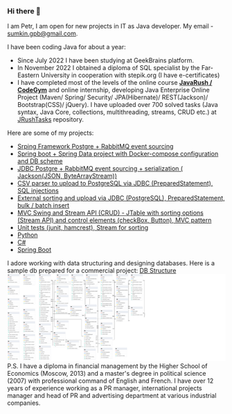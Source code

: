 ### Hi there 👋

I am Petr, I am open for new projects in IT as Java developer. My email - sumkin.gpb@gmail.com. 

I have been coding Java for about a year:

- Since July 2022 I have been studying at GeekBrains platform. 
- In November 2022 I obtained a diploma of SQL specialist by the Far-Eastern University in cooperation with stepik.org (I have e-certificates)
- I have completed most of the levels of the online course **[JavaRush / CodeGym](https://codegym.cc/)** and online internship, developing Java Enterprise Online Project (Maven/ Spring/ Security/ JPA(Hibernate)/ REST(Jackson)/ Bootstrap(CSS)/ jQuery). I have uploaded over 700 solved tasks (Java syntax, Java Core, collections, multithreading, streams, CRUD etc.) at [JRushTasks](https://github.com/Frenchfan/JRushTasks) repository.

Here are some of my projects:
- [Srping Framework Postgre + RabbitMQ event sourcing](https://github.com/Frenchfan/Java_geeksamples/commit/5bce2cefd05b4bc88151febdd775ba2fc8d480e4)
- [Spring boot + Spring Data project with Docker-compose configuration and DB scheme](https://github.com/Frenchfan/Titan/tree/master)
- [JDBC Postgre + RabbitMQ event sourcing + serialization ( Jackson(JSON, ByteArrayStream))](https://github.com/Frenchfan/Java_geeksamples/commit/9d4f0f8d83f2c9dbe6ea09fdb175374361003f81)
- [CSV parser to upload to PostgreSQL via JDBC (PreparedStatement), SQL injections](https://github.com/Frenchfan/Java_geeksamples/commit/d41ba61c2bf831b3080de52eac8cdcb7508cb667)
- [External sorting and upload via JDBC (PostgreSQL), PreparedStatement, bulk / batch insert](https://github.com/Frenchfan/Java_geeksamples/commit/23da81e362672b115cd80012b2eb1eae9d0d5fc0)
- [MVC Swing and Stream API (CRUD) - JTable with sorting options (Stream API) and control elements (checkBox, Button), MVC pattern](https://github.com/Frenchfan/Java_geeksamples/blob/main/src/main/java/OOPSem4/Homework4/Readme.md)
- [Unit tests (junit, hamcrest), Stream for sorting](https://github.com/Frenchfan/Java_geeksamples/blob/main/src/test/java/com/gridnine/testing/FlightsFilterTest.java)
- [Python](https://github.com/Frenchfan/Python_Examples)
- [C#](https://github.com/Frenchfan/C_Samples)
- [Spring Boot](https://github.com/Frenchfan/NeoStudyVacation/tree/master)

I adore working with data structuring and designing databases. Here is a sample db prepared for a commercial project:
[DB Structure](https://github.com/Frenchfan/Titan/blob/master/src/main/resources/titan.pgerd.png)
![DB Structure](https://github.com/Frenchfan/Titan/blob/master/src/main/resources/titan.pgerd.png)
P.S. I have a diploma in financial management by the Higher School of Economics (Moscow, 2013) and a master's degree in political science (2007) with professional command of English and French. I have over 12 years of experience working as a PR manager, international projects manager and head of PR and advertising department at various industrial companies.  

<!--
**Frenchfan/Frenchfan** is a ✨ _special_ ✨ repository because its `README.md` (this file) appears on your GitHub profile.

Here are some ideas to get you started:

- 🔭 I’m currently working on ...
- 🌱 I’m currently learning ...
- 👯 I’m looking to collaborate on ...
- 🤔 I’m looking for help with ...
- 💬 Ask me about ...
- 📫 How to reach me: ...
- 😄 Pronouns: ...
- ⚡ Fun fact: ...
-->
